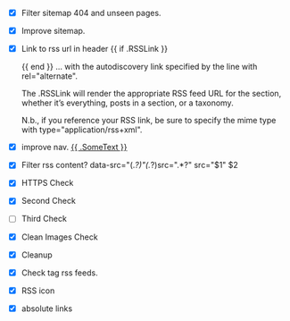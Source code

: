 - [x] Filter sitemap 404 and unseen pages.
- [x] Improve sitemap.
- [x] Link to rss url in header
    {{ if .RSSLink }}
    <link href="{{ .RSSLink }}" rel="alternate feed" type="application/rss+xml" title="{{ .Site.Title }}" />
    {{ end }}
    … with the autodiscovery link specified by the line with rel="alternate".

    The .RSSLink will render the appropriate RSS feed URL for the section, whether it’s everything, posts in a section, or a taxonomy.

    N.b., if you reference your RSS link, be sure to specify the mime type with type="application/rss+xml".
- [x] improve nav.
        <a href="{{ .URL }}" type="application/rss+xml" target="_blank">{{ .SomeText }}</a>
- [x] Filter rss content?
    data-src="(.*?)"(.*?)src=".*?"
    src="$1" $2
- [x] HTTPS Check
- [x] Second Check
- [ ] Third Check
- [x] Clean Images Check
- [x] Cleanup
- [x] Check tag rss feeds.
- [x] RSS icon
- [x] absolute links